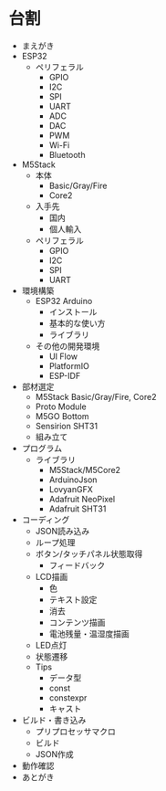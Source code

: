 # 台割

- まえがき
- ESP32
  - ペリフェラル
    - GPIO
    - I2C
    - SPI
    - UART
    - ADC
    - DAC
    - PWM
    - Wi-Fi
    - Bluetooth
- M5Stack
  - 本体
    - Basic/Gray/Fire
    - Core2
  - 入手先
    - 国内
    - 個人輸入
  - ペリフェラル
    - GPIO
    - I2C
    - SPI
    - UART
- 環境構築
  - ESP32 Arduino
    - インストール
    - 基本的な使い方
    - ライブラリ
  - その他の開発環境
    - UI Flow
    - PlatformIO
    - ESP-IDF
- 部材選定
  - M5Stack Basic/Gray/Fire, Core2
  - Proto Module
  - M5GO Bottom
  - Sensirion SHT31
  - 組み立て
- プログラム
  - ライブラリ
    - M5Stack/M5Core2
    - ArduinoJson
    - LovyanGFX
    - Adafruit NeoPixel
    - Adafruit SHT31
- コーディング
  - JSON読み込み
  - ループ処理
  - ボタン/タッチパネル状態取得
    - フィードバック
  - LCD描画
    - 色
    - テキスト設定
    - 消去
    - コンテンツ描画
    - 電池残量・温湿度描画
  - LED点灯
  - 状態遷移
  - Tips
    - データ型
    - const
    - constexpr
    - キャスト
- ビルド・書き込み
  - プリプロセッサマクロ
  - ビルド
  - JSON作成
- 動作確認
- あとがき
